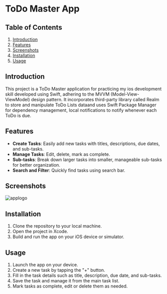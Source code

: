 # ToDo Master App

## Table of Contents
1. [Introduction](#introduction)
2. [Features](#features)
3. [Screenshots](#screenshots)
4. [Installation](#installation)
5. [Usage](#usage)

## Introduction
This project is a ToDo Master application for practicing my ios development skill developed using Swift, adhering to the MVVM (Model-View-ViewModel) design pattern. It incorporates third-party library called Realm to store and manipulate ToDo Lists dataand uses Swift Package Manager for dependency management, local notifications to 
notify whenever each ToDo is due.

## Features
- **Create Tasks**: Easily add new tasks with titles, descriptions, due dates, and sub-tasks.
- **Manage Tasks**: Edit, delete, mark as complete.
- **Sub-tasks**: Break down larger tasks into smaller, manageable sub-tasks for better organization.
- **Search and Filter**: Quickly find tasks using search bar.

## Screenshots
![applogo](https://github.com/Wai-Thura-Tun/ToDoLists/assets/103933946/7a2b37ca-cd99-4b76-ab00-dc876117939b)


## Installation
1. Clone the repository to your local machine.
2. Open the project in Xcode.
3. Build and run the app on your iOS device or simulator.

## Usage
1. Launch the app on your device.
2. Create a new task by tapping the "+" button.
3. Fill in the task details such as title, description, due date, and sub-tasks.
4. Save the task and manage it from the main task list.
5. Mark tasks as complete, edit or delete them as needed.
